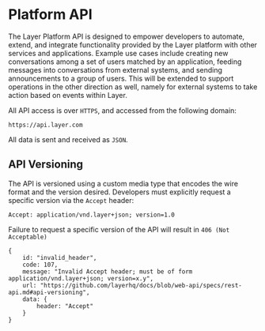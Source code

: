 # Platform API

The Layer Platform API is designed to empower developers to automate, extend, and integrate functionality provided by the Layer platform
with other services and applications. Example use cases include creating new conversations among a set of users matched by an application, feeding messages into conversations from external systems, and sending announcements to a group of users.
This will be extended to support operations in the other direction as well, namely for external systems to take action based on events within Layer.

All API access is over `HTTPS`, and accessed from the following domain:
```text
https://api.layer.com
```
All data is sent and received as `JSON`.

## API Versioning

The API is versioned using a custom media type that encodes the wire format and the version desired. Developers must explicitly request a specific version via the `Accept` header:

```text
Accept: application/vnd.layer+json; version=1.0
```

Failure to request a specific version of the API will result in `406 (Not Acceptable)`
```
{
    id: "invalid_header",
    code: 107,
    message: "Invalid Accept header; must be of form application/vnd.layer+json; version=x.y",
    url: "https://github.com/layerhq/docs/blob/web-api/specs/rest-api.md#api-versioning",
    data: {
        header: "Accept"
    }
}
```

